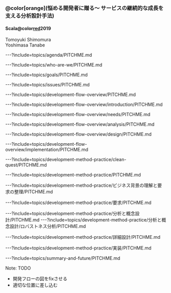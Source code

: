 ### @color[orange](悩める開発者に贈る〜 サービスの継続的な成長を支える分析設計手法)

#### Scala@color[red](Matsuri)2019

Tomoyuki Shimomura  
Yoshimasa Tanabe  

---?include=topics/agenda/PITCHME.md

---?include=topics/who-are-we/PITCHME.md

<!-- 理想とする開発チームの状態とは？ -->
---?include=topics/goals/PITCHME.md

<!-- 開発に取り巻く課題と懸念 -->
---?include=topics/issues/PITCHME.md

<!-- 開発フローについて -->
---?include=topics/development-flow-overview/PITCHME.md

---?include=topics/development-flow-overview/introduction/PITCHME.md

---?include=topics/development-flow-overview/needs/PITCHME.md

---?include=topics/development-flow-overview/analysis/PITCHME.md

---?include=topics/development-flow-overview/design/PITCHME.md

---?include=topics/development-flow-overview/implementation/PITCHME.md

<!-- お題 -->
---?include=topics/development-method-practice/clean-quest/PITCHME.md

<!-- 開発フローの流れ -->
---?include=topics/development-method-practice/PITCHME.md

<!-- ビジネス背景の理解と要求の整理 -->
---?include=topics/development-method-practice/ビジネス背景の理解と要求の整理/PITCHME.md

<!-- 要求 -->
---?include=topics/development-method-practice/要求/PITCHME.md

<!-- 分析と概念設計 -->
---?include=topics/development-method-practice/分析と概念設計/PITCHME.md
---?include=topics/development-method-practice/分析と概念設計/ロバストネス分析/PITCHME.md

<!-- 詳細設計 -->
---?include=topics/development-method-practice/詳細設計/PITCHME.md

---?include=topics/development-method-practice/実装/PITCHME.md

<!-- まとめと展望 -->
---?include=topics/summary-and-future/PITCHME.md

Note:
TODO 
- 開発フローの図をfixさせる
- 適切な位置に差し込む



